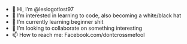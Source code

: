 - 👋 Hi, I’m @leslogotlost97
- 👀 I’m interested in learning to code, also becoming a white/black hat
- 🌱 I’m currently learning beginner shit
- 💞️ I’m looking to collaborate on something interesting
- 📫 How to reach me: Facebook.com/dontcrossmefool

<!---
leslogotlost97/leslogotlost97 is a ✨ special ✨ repository because its `README.md` (this file) appears on your GitHub profile.
You can click the Preview link to take a look at your changes.
--->
